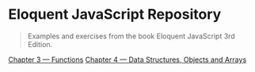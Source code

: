# Eloquent JavaScript Repository

> Examples and exercises from the book Eloquent JavaScript 3rd Edition.

[Chapter 3 &mdash; Functions](./chapter03-functions/README.md)
[Chapter 4 &mdash; Data Structures, Objects and Arrays](./chapter04-data-structures-objects-and-arrays/README.md)